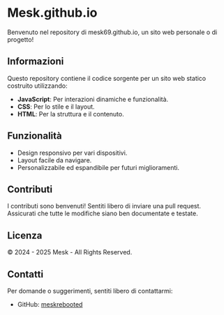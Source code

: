 # Mesk.github.io

Benvenuto nel repository di mesk69.github.io, un sito web personale o di progetto!

## Informazioni

Questo repository contiene il codice sorgente per un sito web statico costruito utilizzando:
- **JavaScript**: Per interazioni dinamiche e funzionalità.
- **CSS**: Per lo stile e il layout.
- **HTML**: Per la struttura e il contenuto.

## Funzionalità

- Design responsivo per vari dispositivi.
- Layout facile da navigare.
- Personalizzabile ed espandibile per futuri miglioramenti.

## Contributi

I contributi sono benvenuti! Sentiti libero di inviare una pull request. Assicurati che tutte le modifiche siano ben documentate e testate.

## Licenza

© 2024 - 2025 Mesk - All Rights Reserved.

## Contatti

Per domande o suggerimenti, sentiti libero di contattarmi:
- GitHub: [meskrebooted](https://github.com/meskrebooted)
